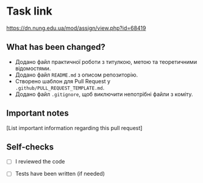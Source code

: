 # Task link
https://dn.nung.edu.ua/mod/assign/view.php?id=68419

## What has been changed?
- Додано файл практичної роботи з титулкою, метою та теоретичними відомостями.
- Додано файл `README.md` з описом репозиторію.
- Створено шаблон для Pull Request у `.github/PULL_REQUEST_TEMPLATE.md`.
- Додано файл `.gitignore`, щоб виключити непотрібні файли з коміту.

## Important notes
[List important information regarding this pull request]

## Self-checks
- [ ] I reviewed the code
- [ ] Tests have been written (if needed)



